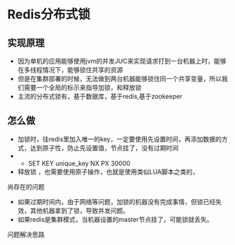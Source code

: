 
# Redis分布式锁

## 实现原理
* 因为单机的应用能够使用jvm的并发JUC来实现请求打到一台机器上时，能够在多线程情况下，能够锁住共享的资源
* 但是在集群部署的时候，无法做到两台机器能够锁住同一个共享变量，所以我们需要一个全局的标示来指导加锁，和释放锁
* 主流的分布式锁有，基于数据库，基于redis,基于zookeeper
  

## 怎么做
* 加锁时，往redis里加入唯一的key，一定要使用先设置时间，再添加数据的方式，达到原子性，防止先设置值，节点挂了，没有过期时间
* * SET KEY unique_key NX PX 30000
* 释放锁 ，也需要使用原子操作，也就是使用类似LUA脚本之类的，

尚存在的问题
* 如果过期时间内，由于网络等问题，加锁的机器没有完成事情，但锁已经失效，其他机器拿到了锁，导致并发问题。
* 如果redis是集群模式，当机器设置的master节点挂了，可能锁就丢失。

问题解决思路
  
